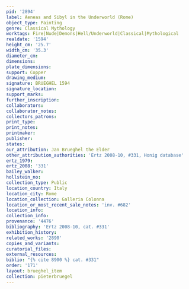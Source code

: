 ```yaml
---
pid: '2894'
label: Aeneas and Sibyl in the Underworld (Rome)
object_type: Painting
genre: Classical Mythology
worktags: Fire|Nude|Demons|Hell/Underworld|Classical|Mythological
realdate: '1594'
height_cm: '25.7'
width_cm: '35.3'
diameter_cm:
dimensions:
plate_dimensions:
support: Copper
drawing_medium:
signature: BRUEGHEL 1594
signature_location:
support_marks:
further_inscription:
collaborators:
collaborator_notes:
collectors_patrons:
print_type:
print_notes:
printmaker:
publisher:
states:
our_attribution: Jan Brueghel the Elder
other_attribution_authorities: 'Ertz 2008-10, #331, Honig database'
ertz_1979:
ertz_2008: '331'
bailey_walker:
hollstein_no:
collection_type: Public
location_country: Italy
location_city: Rome
location_collection: Galleria Colonna
location_or_most_recent_sale_notes: 'inv. #682'
location_info:
collection_info:
provenance: '4476'
bibliography: 'Ertz 2008-10, cat. #331'
exhibition_history:
related_works: '2890'
copies_and_variants:
curatorial_files:
external_resources:
biblio: "{% cite 8900 %} cat. #331"
order: '171'
layout: brueghel_item
collection: pieterbruegel
---
```

